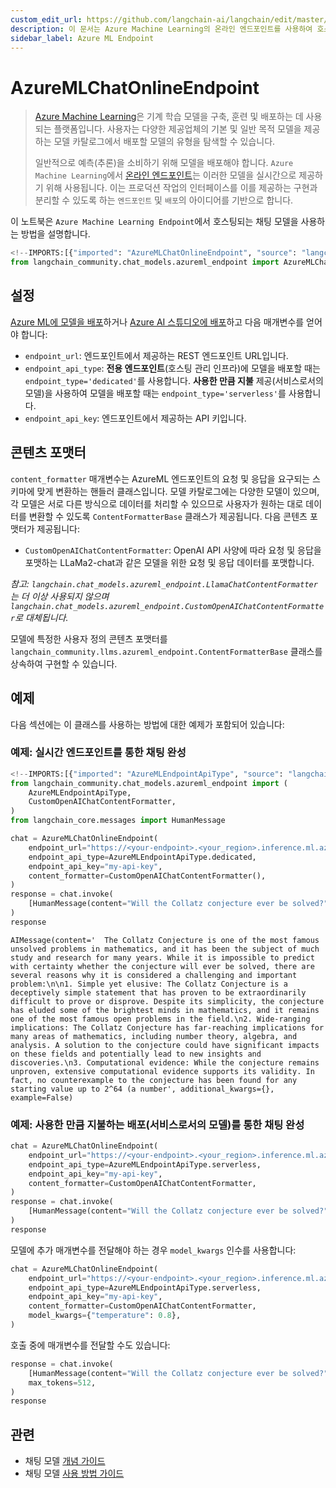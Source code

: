 ```yaml
---
custom_edit_url: https://github.com/langchain-ai/langchain/edit/master/docs/docs/integrations/chat/azureml_chat_endpoint.ipynb
description: 이 문서는 Azure Machine Learning의 온라인 엔드포인트를 사용하여 호스팅된 채팅 모델을 활용하는 방법을 설명합니다.
sidebar_label: Azure ML Endpoint
---
```


# AzureMLChatOnlineEndpoint

> [Azure Machine Learning](https://azure.microsoft.com/en-us/products/machine-learning/)은 기계 학습 모델을 구축, 훈련 및 배포하는 데 사용되는 플랫폼입니다. 사용자는 다양한 제공업체의 기본 및 일반 목적 모델을 제공하는 모델 카탈로그에서 배포할 모델의 유형을 탐색할 수 있습니다.
> 
> 일반적으로 예측(추론)을 소비하기 위해 모델을 배포해야 합니다. `Azure Machine Learning`에서 [온라인 엔드포인트](https://learn.microsoft.com/en-us/azure/machine-learning/concept-endpoints)는 이러한 모델을 실시간으로 제공하기 위해 사용됩니다. 이는 프로덕션 작업의 인터페이스를 이를 제공하는 구현과 분리할 수 있도록 하는 `엔드포인트` 및 `배포`의 아이디어를 기반으로 합니다.

이 노트북은 `Azure Machine Learning Endpoint`에서 호스팅되는 채팅 모델을 사용하는 방법을 설명합니다.

```python
<!--IMPORTS:[{"imported": "AzureMLChatOnlineEndpoint", "source": "langchain_community.chat_models.azureml_endpoint", "docs": "https://api.python.langchain.com/en/latest/chat_models/langchain_community.chat_models.azureml_endpoint.AzureMLChatOnlineEndpoint.html", "title": "AzureMLChatOnlineEndpoint"}]-->
from langchain_community.chat_models.azureml_endpoint import AzureMLChatOnlineEndpoint
```


## 설정

[Azure ML에 모델을 배포](https://learn.microsoft.com/en-us/azure/machine-learning/how-to-use-foundation-models?view=azureml-api-2#deploying-foundation-models-to-endpoints-for-inferencing)하거나 [Azure AI 스튜디오에 배포](https://learn.microsoft.com/en-us/azure/ai-studio/how-to/deploy-models-open)하고 다음 매개변수를 얻어야 합니다:

* `endpoint_url`: 엔드포인트에서 제공하는 REST 엔드포인트 URL입니다.
* `endpoint_api_type`: **전용 엔드포인트**(호스팅 관리 인프라)에 모델을 배포할 때는 `endpoint_type='dedicated'`를 사용합니다. **사용한 만큼 지불** 제공(서비스로서의 모델)을 사용하여 모델을 배포할 때는 `endpoint_type='serverless'`를 사용합니다.
* `endpoint_api_key`: 엔드포인트에서 제공하는 API 키입니다.

## 콘텐츠 포맷터

`content_formatter` 매개변수는 AzureML 엔드포인트의 요청 및 응답을 요구되는 스키마에 맞게 변환하는 핸들러 클래스입니다. 모델 카탈로그에는 다양한 모델이 있으며, 각 모델은 서로 다른 방식으로 데이터를 처리할 수 있으므로 사용자가 원하는 대로 데이터를 변환할 수 있도록 `ContentFormatterBase` 클래스가 제공됩니다. 다음 콘텐츠 포맷터가 제공됩니다:

* `CustomOpenAIChatContentFormatter`: OpenAI API 사양에 따라 요청 및 응답을 포맷하는 LLaMa2-chat과 같은 모델을 위한 요청 및 응답 데이터를 포맷합니다.

*참고: `langchain.chat_models.azureml_endpoint.LlamaChatContentFormatter`는 더 이상 사용되지 않으며 `langchain.chat_models.azureml_endpoint.CustomOpenAIChatContentFormatter`로 대체됩니다.*

모델에 특정한 사용자 정의 콘텐츠 포맷터를 `langchain_community.llms.azureml_endpoint.ContentFormatterBase` 클래스를 상속하여 구현할 수 있습니다.

## 예제

다음 섹션에는 이 클래스를 사용하는 방법에 대한 예제가 포함되어 있습니다:

### 예제: 실시간 엔드포인트를 통한 채팅 완성

```python
<!--IMPORTS:[{"imported": "AzureMLEndpointApiType", "source": "langchain_community.chat_models.azureml_endpoint", "docs": "https://api.python.langchain.com/en/latest/llms/langchain_community.llms.azureml_endpoint.AzureMLEndpointApiType.html", "title": "AzureMLChatOnlineEndpoint"}, {"imported": "CustomOpenAIChatContentFormatter", "source": "langchain_community.chat_models.azureml_endpoint", "docs": "https://api.python.langchain.com/en/latest/chat_models/langchain_community.chat_models.azureml_endpoint.CustomOpenAIChatContentFormatter.html", "title": "AzureMLChatOnlineEndpoint"}, {"imported": "HumanMessage", "source": "langchain_core.messages", "docs": "https://api.python.langchain.com/en/latest/messages/langchain_core.messages.human.HumanMessage.html", "title": "AzureMLChatOnlineEndpoint"}]-->
from langchain_community.chat_models.azureml_endpoint import (
    AzureMLEndpointApiType,
    CustomOpenAIChatContentFormatter,
)
from langchain_core.messages import HumanMessage

chat = AzureMLChatOnlineEndpoint(
    endpoint_url="https://<your-endpoint>.<your_region>.inference.ml.azure.com/score",
    endpoint_api_type=AzureMLEndpointApiType.dedicated,
    endpoint_api_key="my-api-key",
    content_formatter=CustomOpenAIChatContentFormatter(),
)
response = chat.invoke(
    [HumanMessage(content="Will the Collatz conjecture ever be solved?")]
)
response
```


```output
AIMessage(content='  The Collatz Conjecture is one of the most famous unsolved problems in mathematics, and it has been the subject of much study and research for many years. While it is impossible to predict with certainty whether the conjecture will ever be solved, there are several reasons why it is considered a challenging and important problem:\n\n1. Simple yet elusive: The Collatz Conjecture is a deceptively simple statement that has proven to be extraordinarily difficult to prove or disprove. Despite its simplicity, the conjecture has eluded some of the brightest minds in mathematics, and it remains one of the most famous open problems in the field.\n2. Wide-ranging implications: The Collatz Conjecture has far-reaching implications for many areas of mathematics, including number theory, algebra, and analysis. A solution to the conjecture could have significant impacts on these fields and potentially lead to new insights and discoveries.\n3. Computational evidence: While the conjecture remains unproven, extensive computational evidence supports its validity. In fact, no counterexample to the conjecture has been found for any starting value up to 2^64 (a number', additional_kwargs={}, example=False)
```


### 예제: 사용한 만큼 지불하는 배포(서비스로서의 모델)를 통한 채팅 완성

```python
chat = AzureMLChatOnlineEndpoint(
    endpoint_url="https://<your-endpoint>.<your_region>.inference.ml.azure.com/v1/chat/completions",
    endpoint_api_type=AzureMLEndpointApiType.serverless,
    endpoint_api_key="my-api-key",
    content_formatter=CustomOpenAIChatContentFormatter,
)
response = chat.invoke(
    [HumanMessage(content="Will the Collatz conjecture ever be solved?")]
)
response
```


모델에 추가 매개변수를 전달해야 하는 경우 `model_kwargs` 인수를 사용합니다:

```python
chat = AzureMLChatOnlineEndpoint(
    endpoint_url="https://<your-endpoint>.<your_region>.inference.ml.azure.com/v1/chat/completions",
    endpoint_api_type=AzureMLEndpointApiType.serverless,
    endpoint_api_key="my-api-key",
    content_formatter=CustomOpenAIChatContentFormatter,
    model_kwargs={"temperature": 0.8},
)
```


호출 중에 매개변수를 전달할 수도 있습니다:

```python
response = chat.invoke(
    [HumanMessage(content="Will the Collatz conjecture ever be solved?")],
    max_tokens=512,
)
response
```


## 관련

- 채팅 모델 [개념 가이드](/docs/concepts/#chat-models)
- 채팅 모델 [사용 방법 가이드](/docs/how_to/#chat-models)